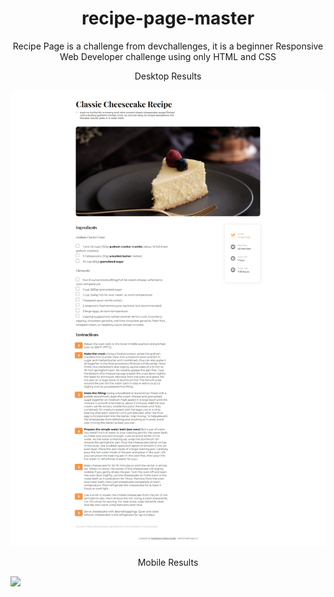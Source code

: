 <h1 align="center">recipe-page-master</h1>
<p align="center">Recipe Page is a challenge from devchallenges, it is a beginner Responsive Web Developer challenge using only HTML and CSS</p>
<p align="center">Desktop Results</p>
<img src="imgs/Recipe Results desktop.png">
<p align="center">Mobile Results</p>
<img src="imgs/Recipe Results mobile.png">
